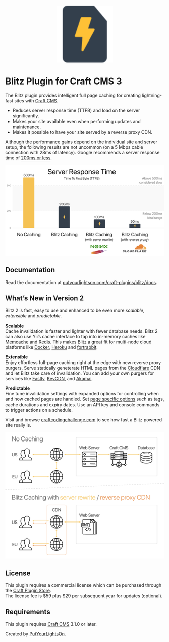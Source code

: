 <p align="center"><img height="180" src="src/icon.svg"></p>

# Blitz Plugin for Craft CMS 3

The Blitz plugin provides intelligent full page caching for creating lightning-fast sites with [Craft CMS](https://craftcms.com/).

- Reduces server response time (TTFB) and load on the server significantly. 
- Makes your site available even when performing updates and maintenance.
- Makes it possible to have your site served by a reverse proxy CDN.

Although the performance gains depend on the individual site and server setup, the following results are not uncommon (on a 5 Mbps cable connection with 28ms of latency). Google recommends a server response time of [200ms or less](https://developers.google.com/speed/docs/insights/Server#recommendations). 

![TTFB](docs/images/ttfb-2.0.0b.png)  

## Documentation

Read the documentation at [putyourlightson.com/craft-plugins/blitz/docs](https://putyourlightson.com/craft-plugins/blitz/docs).

## What’s New in Version 2

Blitz 2 is fast, easy to use and enhanced to be even more *scalable*, *extensible* and *predictable*.

**Scalable**  
Cache invalidation is faster and lighter with fewer database needs. Blitz 2 can also use Yii’s cache interface to tap into in-memory caches like [Memcache](https://memcached.org/) and [Redis](https://redis.io/). This makes Blitz a great fit for multi-node cloud platforms like [Docker](https://www.docker.com/), [Heroku](https://www.heroku.com/) and [fortrabbit](https://www.fortrabbit.com/).

**Extensible**  
Enjoy effortless full-page caching right at the edge with new reverse proxy purgers. Serve statically geneterate HTML pages from the [Cloudflare](https://www.cloudflare.com/) CDN and let Blitz take care of invalidation. You can add your own purgers for services like [Fastly](https://www.fastly.com/), [KeyCDN](https://www.keycdn.com/), and [Akamai](https://www.akamai.com).

**Predictable**  
Fine tune invalidation settings with expanded options for controlling when and how cached pages are handled. Set [page specific options](#page-specific-options) such as tags, cache durations and expiry dates. Use an API key and console commands to trigger actions on a schedule.

Visit and browse [craftcodingchallenge.com](https://craftcodingchallenge.com/) to see how fast a Blitz powered site really is.

![Paths](docs/images/paths-2.0.1.png)

## License

This plugin requires a commercial license which can be purchased through the [Craft Plugin Store](https://plugins.craftcms.com/blitz).  
The license fee is $59 plus $29 per subsequent year for updates (optional).

## Requirements

This plugin requires [Craft CMS](https://craftcms.com/) 3.1.0 or later.

Created by [PutYourLightsOn](https://putyourlightson.com/).